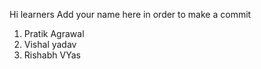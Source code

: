 Hi learners 
Add your name here in order to make a commit 
1) Pratik Agrawal
2) Vishal yadav
4) Rishabh VYas